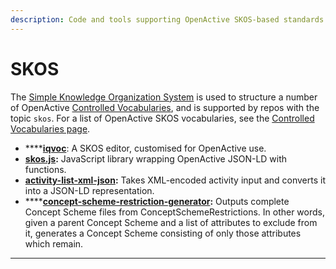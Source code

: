 ```yaml
---
description: Code and tools supporting OpenActive SKOS-based standards.
---
```


# SKOS

The [Simple Knowledge Organization System](https://en.wikipedia.org/wiki/Simple\_Knowledge\_Organization\_System) is used to structure a number of OpenActive [Controlled Vocabularies](https://en.wikipedia.org/wiki/Controlled\_vocabulary), and is supported by repos with the topic `skos`. For a list of OpenActive SKOS vocabularies, see the [Controlled Vocabularies page](controlled-vocabularies.md).

* ****[**iqvoc**](https://github.com/openactive/iqvoc): A SKOS editor, customised for OpenActive use.
* [**skos.js**](https://github.com/openactive/skos.js)**:** JavaScript library wrapping OpenActive JSON-LD with functions.
* [**activity-list-xml-json**](https://github.com/openactive/activity-list-xml-json)**:** Takes XML-encoded activity input and converts it into a JSON-LD representation.
* ****[**concept-scheme-restriction-generator**](https://github.com/openactive/concept-scheme-restriction-generator)**:** Outputs complete Concept Scheme files from ConceptSchemeRestrictions. In other words, given a parent Concept Scheme and a list of attributes to exclude from it, generates a Concept Scheme consisting of only those attributes which remain.

****
